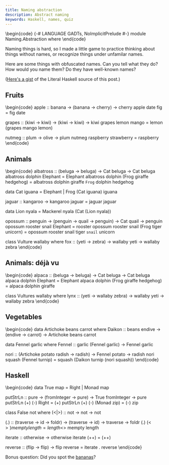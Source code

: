 ```yaml
---
title: Naming abstraction
description: Abstract naming
keywords: Haskell, names, quiz
---
```


\begin{code}
{-# LANGUAGE GADTs, NoImplicitPrelude #-}
module Naming.Abstraction where
\end{code}

Naming things is hard, so I made a little game to practice thinking
about things without names, or recognize things under unfamilar names.

Here are some things with obfuscated names. Can you tell what they do?
How would you name them? Do they have well-known names?

([Here's a gist](https://gist.github.com/Lysxia/b9863a7334d4b05bf4427caca5b85f20)
of the Literal Haskell source of this post.)

Fruits
------

\begin{code}
apple :: banana -> (banana -> cherry) -> cherry
apple date fig = fig date

grapes :: (kiwi -> kiwi) -> (kiwi -> kiwi) -> kiwi
grapes lemon mango = lemon (grapes mango lemon)

nutmeg :: plum -> olive -> plum
nutmeg raspberry strawberry = raspberry
\end{code}

Animals
-------

\begin{code}
albatross :: (beluga -> beluga) -> Cat beluga -> Cat beluga
albatross dolphin Elephant = Elephant
albatross dolphin (Frog giraffe hedgehog) =
  albatross dolphin giraffe `Frog` dolphin hedgehog

data Cat iguana = Elephant | Frog (Cat iguana) iguana

jaguar :: kangaroo -> kangaroo
jaguar = jaguar jaguar

data Lion nyala = Mackerel nyala (Cat (Lion nyala))

opossum :: penguin -> (penguin -> quail -> penguin) -> Cat quail -> penguin
opossum rooster snail Elephant = rooster
opossum rooster snail (Frog tiger unicorn) =
  opossum rooster snail tiger `snail` unicorn

class Vulture wallaby where
  fox :: (yeti -> zebra) -> wallaby yeti -> wallaby zebra
\end{code}

Animals: déjà vu
----------------

\begin{code}
alpaca :: (beluga -> beluga) -> Cat beluga -> Cat beluga
alpaca dolphin Elephant = Elephant
alpaca dolphin (Frog giraffe hedgehog) =
  alpaca dolphin giraffe

class Vultures wallaby where
  lynx :: (yeti -> wallaby zebra) -> wallaby yeti -> wallaby zebra
\end{code}

Vegetables
----------

\begin{code}
data Artichoke beans carrot where
  Daikon :: beans endive -> (endive -> carrot) -> Artichoke beans carrot

data Fennel garlic where
  Fennel :: garlic (Fennel garlic) -> Fennel garlic

nori :: (Artichoke potato radish -> radish) -> Fennel potato -> radish
nori squash (Fennel turnip) = squash (Daikon turnip (nori squash))
\end{code}

Haskell
-------

\begin{code}
data True map = Right | Monad map

putStrLn :: pure -> (fromInteger -> pure) -> True fromInteger -> pure
putStrLn (+) (-) Right = (+)
putStrLn (+) (-) (Monad zip) = (-) zip

class False not where
  (<|>) :: not -> not -> not

(.) :: (traverse -> id -> foldr) -> (traverse -> id) -> traverse -> foldr
(.) (<$>) mempty length = length <$> mempty length

iterate :: otherwise -> otherwise
iterate (++) = (++)

reverse :: (flip -> flip) -> flip
reverse = iterate . reverse
\end{code}

Bonus question: Did you spot the
[bananas](http://citeseerx.ist.psu.edu/viewdoc/download;jsessionid=D5C801D020DF52F2B79C8A63CB43D0D8?doi=10.1.1.41.125&rep=rep1&type=pdf)?
